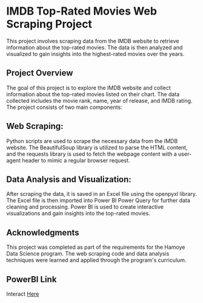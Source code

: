 # IMDB Top-Rated Movies Web Scraping Project
This project involves scraping data from the IMDB website to retrieve information about the top-rated movies. The data is then analyzed and visualized to gain insights into the highest-rated movies over the years.

## Project Overview
The goal of this project is to explore the IMDB website and collect information about the top-rated movies listed on their chart. The data collected includes the movie rank, name, year of release, and IMDB rating. The project consists of two main components:

## Web Scraping: 
Python scripts are used to scrape the necessary data from the IMDB website. The BeautifulSoup library is utilized to parse the HTML content, and the requests library is used to fetch the webpage content with a user-agent header to mimic a regular browser request.

## Data Analysis and Visualization:
After scraping the data, it is saved in an Excel file using the openpyxl library. The Excel file is then imported into Power BI Power Query for further data cleaning and processing. Power BI is used to create interactive visualizations and gain insights into the top-rated movies.

## Acknowledgments
This project was completed as part of the requirements for the Hamoye Data Science program. The web scraping code and data analysis techniques were learned and applied through the program's curriculum.

## PowerBI Link
Interact [Here](https://app.powerbi.com/groups/me/reports/6a495f4e-7c84-4593-9cf8-609053e326df/ReportSection?experience=power-bi)

